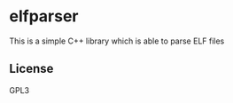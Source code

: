 elfparser
=========
This is a simple C++ library which is able to parse ELF files

License
-------
GPL3
